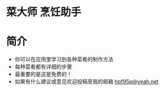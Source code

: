 # 菜大师 烹饪助手

# 简介

- 你可以在应用里学习到各种菜肴的制作方法
- 每种菜肴都有详细的步骤
- 最重要的是这是免费的！
- 如果有什么建议或意见欢迎投稿至我的邮箱 hpf95p@yeah.net
